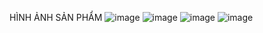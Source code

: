 HÌNH ẢNH SẢN PHẨM
![image](https://github.com/vietcoi2k3/webbanhang/assets/95207717/389c60a0-aa42-4b08-9397-b5b178ec210e)
![image](https://github.com/vietcoi2k3/webbanhang/assets/95207717/4fd96797-01f7-4c56-a4b9-4fb70658504b)
![image](https://github.com/vietcoi2k3/webbanhang/assets/95207717/a950a145-c5aa-4c4f-9280-207639144f5d)
![image](https://github.com/vietcoi2k3/webbanhang/assets/95207717/45c0a8e3-1d4b-45ed-afb7-65dfc9823286)

